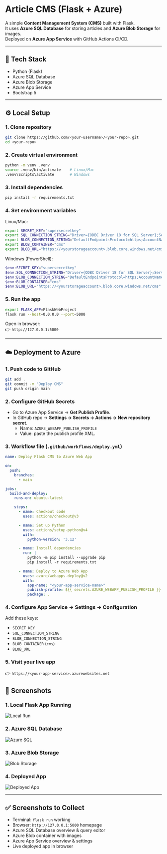 # Article CMS (Flask + Azure)

A simple **Content Management System (CMS)** built with Flask.  
It uses **Azure SQL Database** for storing articles and **Azure Blob Storage** for images.  
Deployed on **Azure App Service** with GitHub Actions CI/CD.  

---

## 🚀 Tech Stack
- Python (Flask)  
- Azure SQL Database  
- Azure Blob Storage  
- Azure App Service  
- Bootstrap 5  

---

## ⚙️ Local Setup

### 1. Clone repository
```bash
git clone https://github.com/<your-username>/<your-repo>.git
cd <your-repo>
```

### 2. Create virtual environment
```bash
python -m venv .venv
source .venv/bin/activate    # Linux/Mac
.venv\Scripts\activate       # Windows
```

### 3. Install dependencies
```bash
pip install -r requirements.txt
```

### 4. Set environment variables

Linux/Mac:
```bash
export SECRET_KEY="supersecretkey"
export SQL_CONNECTION_STRING="Driver={ODBC Driver 18 for SQL Server};Server=tcp:<your-sql-server>.database.windows.net,1433;Database=<your-db>;Uid=<your-admin-user>;Pwd=<your-password>;Encrypt=yes;TrustServerCertificate=no;Connection Timeout=30;"
export BLOB_CONNECTION_STRING="DefaultEndpointsProtocol=https;AccountName=<yourstorageaccount>;AccountKey=<youraccountkey>;EndpointSuffix=core.windows.net"
export BLOB_CONTAINER="cms"
export BLOB_URL="https://<yourstorageaccount>.blob.core.windows.net/cms"
```

Windows (PowerShell):
```powershell
$env:SECRET_KEY="supersecretkey"
$env:SQL_CONNECTION_STRING="Driver={ODBC Driver 18 for SQL Server};Server=tcp:<your-sql-server>.database.windows.net,1433;Database=<your-db>;Uid=<your-admin-user>;Pwd=<your-password>;Encrypt=yes;TrustServerCertificate=no;Connection Timeout=30;"
$env:BLOB_CONNECTION_STRING="DefaultEndpointsProtocol=https;AccountName=<yourstorageaccount>;AccountKey=<youraccountkey>;EndpointSuffix=core.windows.net"
$env:BLOB_CONTAINER="cms"
$env:BLOB_URL="https://<yourstorageaccount>.blob.core.windows.net/cms"
```

### 5. Run the app
```bash
export FLASK_APP=FlaskWebProject
flask run --host=0.0.0.0 --port=5000
```

Open in browser:  
👉 `http://127.0.0.1:5000`

---

## ☁️ Deployment to Azure

### 1. Push code to GitHub
```bash
git add .
git commit -m "Deploy CMS"
git push origin main
```

### 2. Configure GitHub Secrets
- Go to Azure App Service → **Get Publish Profile**.  
- In GitHub repo → **Settings → Secrets → Actions → New repository secret**.  
  - Name: `AZURE_WEBAPP_PUBLISH_PROFILE`  
  - Value: paste the publish profile XML.  

### 3. Workflow file (`.github/workflows/deploy.yml`)
```yaml
name: Deploy Flask CMS to Azure Web App

on:
  push:
    branches:
      - main

jobs:
  build-and-deploy:
    runs-on: ubuntu-latest

    steps:
      - name: Checkout code
        uses: actions/checkout@v3

      - name: Set up Python
        uses: actions/setup-python@v4
        with:
          python-version: '3.12'

      - name: Install dependencies
        run: |
          python -m pip install --upgrade pip
          pip install -r requirements.txt

      - name: Deploy to Azure Web App
        uses: azure/webapps-deploy@v2
        with:
          app-name: "<your-app-service-name>"
          publish-profile: ${{ secrets.AZURE_WEBAPP_PUBLISH_PROFILE }}
          package: .
```

### 4. Configure App Service → Settings → Configuration
Add these keys:  
- `SECRET_KEY`  
- `SQL_CONNECTION_STRING`  
- `BLOB_CONNECTION_STRING`  
- `BLOB_CONTAINER` (`cms`)  
- `BLOB_URL`  

### 5. Visit your live app
👉 `https://<your-app-service>.azurewebsites.net`

## 📸 Screenshots

### 1. Local Flask App Running
![Local Run](screenshots/local_run.png)

### 2. Azure SQL Database
![Azure SQL](screenshots/azure_sql.png)

### 3. Azure Blob Storage
![Blob Storage](screenshots/blob_storage.png)

### 4. Deployed App
![Deployed App](screenshots/deployed_app.png)


---

## ✅ Screenshots to Collect
- Terminal: `flask run` working  
- Browser: `http://127.0.0.1:5000` homepage  
- Azure SQL Database overview & query editor  
- Azure Blob container with images  
- Azure App Service overview & settings  
- Live deployed app in browser  
